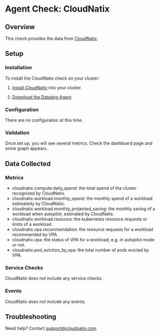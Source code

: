 # Agent Check: CloudNatix

## Overview

This check provides the data from [CloudNatix][1].

## Setup

### Installation

To install the CloudNatix check on your cluster:

1. [Install CloudNatix](https://docs.cloudnatix.com/docs/tutorial) into your cluster.

2. [Download the Datadog Agent][2].

### Configuration

There are no configuration at this time.

### Validation

Once set up, you will see several metrics.  Check the dashboard page
and some graph appears.

## Data Collected

### Metrics

- cloudnatix.compute.daily_spend: the total spend of the cluster recognized by CloudNatix.
- cloudnatix.workload.monthly_spend: the monthly spend of a workload estimatedy by CloudNatix.
- cloudnatix.workload.monthly_projected_saving: the monthly saving of a workload
  when autopilot, estimated by CloudNatix.
- cloudnatix.workload.resource: the kubernetes resource requests or limits of a workload.
- cloudnatix.vpa.recommendation: the resource requests for a workload recommended by VPA.
- cloudnatix.vpa: the status of VPA for a workload, e.g. in autopilot mode or not.
- cloudnatix.pod_eviction_by_vpa: the total number of pods evicted by VPA.

### Service Checks

CloudNatix does not include any service checks.

### Events

CloudNatix does not include any events.

## Troubleshooting

Need help? Contact support@cloudnatix.com.

[1]: https://cloudnatix.com/
[2]: https://app.datadoghq.com/account/settings#agent/kubernetes
[3]: https://docs.datadoghq.com/help/
